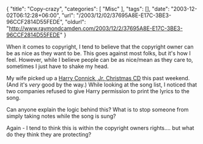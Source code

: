 {
	"title": "Copy-crazy",
	"categories": [
		"Misc"
	],
	"tags": [],
	"date": "2003-12-02T06:12:28+06:00",
	"url": "/2003/12/02/37695A8E-E17C-3BE3-96CCF2814D55FEDE",
	"oldurl": "http://www.raymondcamden.com/2003/12/2/37695A8E-E17C-3BE3-96CCF2814D55FEDE"
}

When it comes to copyright, I tend to believe that the copyright owner can be as nice as they want to be. This goes against most folks, but it's how I feel. However, while I believe people can be as nice/mean as they care to, sometimes I just have to shake my head.

My wife picked up a <a href="http://www.amazon.com/exec/obidos/ASIN/B0000DF00Z/qid=1070376356/sr=2-1/ref=sr_2_1/103-3254848-0227857">Harry Connick, Jr. Christmas CD</a> this past weekend. (And it's <i>very</i> good by the way.) While looking at the song list, I noticed that two companies refused to give Harry permission to print the lyrics to the song.

Can anyone explain the logic behind this? What is to stop someone from simply taking notes while the song is sung?

Again - I tend to think this is within the copyright owners rights.... but what do they think they are protecting?